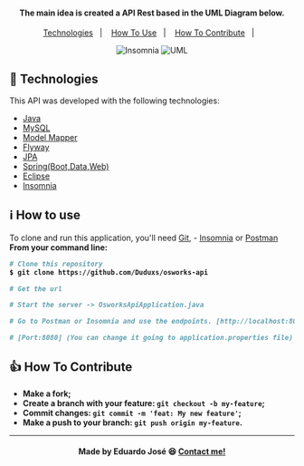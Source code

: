 <h4 align="center">
  <p>The main idea is created a API Rest based in the UML Diagram below.</p>
</h4>

<p align="center">
  <a href="#rocket-technologies">Technologies</a>&nbsp;&nbsp;&nbsp;|&nbsp;&nbsp;&nbsp;
  <a href="#information_source-how-to-use">How To Use</a>&nbsp;&nbsp;&nbsp;|&nbsp;&nbsp;&nbsp;
  <a href="#thumbsup-how-to-contribute">How To Contribute</a>&nbsp;&nbsp;&nbsp;|&nbsp;&nbsp;&nbsp;
</p>

<p align="center">
<img alt="Insomnia" src="https://ik.imagekit.io/27ewoxssse/oswork-Insomnia_XxPYqpg8a.jpg"> 
<img alt="UML" src="https://ik.imagekit.io/27ewoxssse/UML_lOjoDEbC6c.jpg"> 
</p>

## :rocket: Technologies

This API was developed with the following technologies:

-  [Java](https://www.java.com/pt_BR/)
-  [MySQL](https://www.mysql.com/)
-  [Model Mapper](http://modelmapper.org/)
-  [Flyway](https://flywaydb.org/)
-  [JPA](https://www.devmedia.com.br/introducao-a-jpa-java-persistence-api/28173)
-  [Spring(Boot,Data,Web)](https://spring.io/projects/spring-framework)
-  [Eclipse](https://www.eclipse.org/downloads/)
-  [Insomnia](https://insomnia.rest/download/)

## :information_source: How to use

To clone and run this application, you'll need [Git](https://git-scm.com), - [Insomnia](https://insomnia.rest/download/) or [Postman](https://www.postman.com/) <b>From your command line:

```bash
# Clone this repository
$ git clone https://github.com/Duduxs/osworks-api

# Get the url 

# Start the server -> OsworksApiApplication.java

# Go to Postman or Insomnia and use the endpoints. [http://localhost:8080/...]

# [Port:8080] (You can change it going to application.properties file)

```

## :thumbsup: How To Contribute

-  Make a fork;
-  Create a branch with your feature: `git checkout -b my-feature`;
-  Commit changes: `git commit -m 'feat: My new feature'`;
-  Make a push to your branch: `git push origin my-feature`.

---

<h4 align="center">
    Made by Eduardo José 😆 <a href="https://www.linkedin.com/in/eduarddojose/" target="_blank">Contact me!</a>
</h4>
